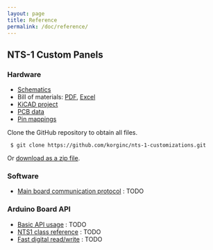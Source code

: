 ```yaml
---
layout: page
title: Reference
permalink: /doc/reference/
---
```


## NTS-1 Custom Panels

### Hardware

* [Schematics](https://github.com/korginc/nts-1-customizations/blob/master/Custom_Panel_RevB/schematic.pdf)
* Bill of materials: [PDF](https://github.com/korginc/nts-1-customizations/raw/master/Custom_Panel_RevB/BOM-mouser.pdf), [Excel](https://github.com/korginc/nts-1-customizations/raw/master/Custom_Panel_RevB/BOM-mouser.xls)
* [KiCAD project](https://github.com/korginc/nts-1-customizations/tree/master/Custom_Panel_RevB/KiCAD)
* [PCB data](https://github.com/korginc/nts-1-customizations/tree/master/Custom_Panel_RevB/Gerber)
* [Pin mappings](https://github.com/korginc/nts-1-customizations/blob/master/Custom_Panel_RevB/schematic.pdf)

Clone the GitHub repository to obtain all files.

 ```
  $ git clone https://github.com/korginc/nts-1-customizations.git
 ```
 
Or [download as a zip file](https://github.com/korginc/nts-1-customizations/archive/master.zip).

### Software

* [Main board communication protocol]() : TODO

### Arduino Board API

* [Basic API usage]() : TODO
* [NTS1 class reference]() : TODO
* [Fast digital read/write]() : TODO

